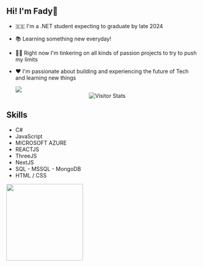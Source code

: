 ## Hi! I'm Fady👋

- 🇸🇪  I'm a .NET student expecting to graduate by late 2024
- 📚 Learning something new everyday!
- 👩‍🏫 Right now I'm tinkering on all kinds of passion projects to try to push my limits
- ❤️ I'm passionate about building and experiencing the future of Tech and learning new things
  

  <img src="![](https://komarev.com/ghpvc/?username=Manhattaa"/>

  <div align="center">
        <img alt="Visitor Stats" 
            src="https://widgetbite.com/stats/Manhattaa"/>  
    </div>

## Skills
* C#
* JavaScript
* MICROSOFT AZURE
* REACTJS
* ThreeJS
* NextJS
* SQL - MSSQL - MongoDB
* HTML / CSS
<img src="https://bear-images.sfo2.cdn.digitaloceanspaces.com/jacquelineshadforth-1696781773-0.gif" width="200" />
